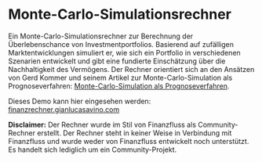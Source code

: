 # Monte-Carlo-Simulationsrechner

Ein Monte-Carlo-Simulationsrechner zur Berechnung der Überlebenschance von Investmentportfolios. Basierend auf zufälligen Marktentwicklungen simuliert er, wie sich ein Portfolio in verschiedenen Szenarien entwickelt und gibt eine fundierte Einschätzung über die Nachhaltigkeit des Vermögens. Der Rechner orientiert sich an den Ansätzen von Gerd Kommer und seinem Artikel zur Monte-Carlo-Simulation als Prognoseverfahren: [Monte-Carlo-Simulation als Prognoseverfahren](https://gerd-kommer.de/monte-carlo-simulation-als-prognoseverfahren/).

Dieses Demo kann hier eingesehen werden: [finanzrechner.gianlucasavino.com](https://finanzrechner.gianlucasavino.com)

**Disclaimer:** Der Rechner wurde im Stil von Finanzfluss als Community-Rechner erstellt. Der Rechner steht in keiner Weise in Verbindung mit Finanzfluss und wurde weder von Finanzfluss entwickelt noch unterstützt. Es handelt sich lediglich um ein Community-Projekt.
